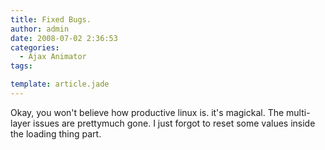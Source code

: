 ```yaml
---
title: Fixed Bugs.
author: admin
date: 2008-07-02 2:36:53
categories:
  - Ajax Animator
tags: 

template: article.jade
---
```


Okay, you won't believe how productive linux is. it's magickal. The multi-layer issues are prettymuch gone. I just forgot to reset some values inside the loading thing part.
